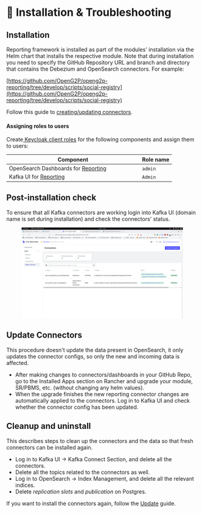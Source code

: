 # 📔 Installation & Troubleshooting

## Installation

Reporting framework is installed as part of the modules' installation via the Helm chart that installs the respective module.  Note that during installation you need to specify the GitHub Repository URL and branch and directory that contains the Debezium and OpenSearch connectors. For example:

[https://github.com/OpenG2P/openg2p-reporting/tree/develop/scripts/social-registry](https://github.com/OpenG2P/openg2p-reporting/tree/develop/scripts/social-registry)

Follow this guide to [creating/updating connectors](connector-creation-guide.md).

#### Assigning roles to users

Create[ Keycloak client roles](https://www.keycloak.org/docs/latest/server\_admin/#con-client-roles\_server\_administration\_guide) for the following components and assign them to users:

<table><thead><tr><th width="336">Component</th><th>Role name</th></tr></thead><tbody><tr><td>OpenSearch Dashboards for <a href="../">Reporting</a> </td><td><code>admin</code></td></tr><tr><td>Kafka UI for <a href="../">Reporting</a></td><td><code>Admin</code></td></tr></tbody></table>

## Post-installation check

To ensure that all Kafka connectors are working login into Kafka UI (domain name is set during installation) and check the connectors' status. &#x20;

<figure><img src="../../../.gitbook/assets/kafka-ui-kafka-connect.png" alt=""><figcaption></figcaption></figure>

## Update Connectors

This procedure doesn't update the data present in OpenSearch, it only updates the connector configs, so only the new and incoming data is affected.

* After making changes to connectors/dashboards in your GitHub Repo, go to the Installed Apps section on Rancher and upgrade your module, SR/PBMS, etc. (without changing any helm values).
* When the upgrade finishes the new reporting connector changes are automatically applied to the connectors. Log in to Kafka UI and check whether the connector config has been updated.

## Cleanup and uninstall

This describes steps to clean up the connectors and the data so that fresh connectors can be installed again.

* Log in to Kafka UI -> Kafka Connect Section, and delete all the connectors.
* Delete all the topics related to the connectors as well.
* Log in to OpenSearch -> Index Management, and delete all the relevant indices.
* Delete _replication slots_ and _publication_ on Postgres.

If you want to install the connectors again, follow the [Update](installation-and-troubleshooting.md#update-connectors) guide.
